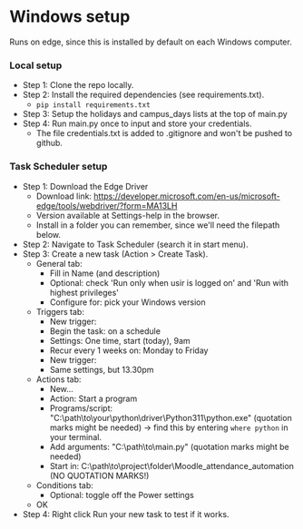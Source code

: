 # Windows setup
Runs on edge, since this is installed by default on each Windows computer.

### Local setup
- Step 1: Clone the repo locally.
- Step 2: Install the required dependencies (see requirements.txt).
    - ``` pip install requirements.txt ```
- Step 3: Setup the holidays and campus_days lists at the top of main.py
- Step 4: Run main.py once to input and store your credentials.
    - The file credentials.txt is added to .gitignore and won't be pushed to github.

### Task Scheduler setup
- Step 1: Download the Edge Driver
    - Download link: https://developer.microsoft.com/en-us/microsoft-edge/tools/webdriver/?form=MA13LH
    - Version available at Settings-help in the browser.
    - Install in a folder you can remember, since we'll need the filepath below.
- Step 2: Navigate to Task Scheduler (search it in start menu).
- Step 3: Create a new task (Action > Create Task).
    - General tab:
        - Fill in Name (and description)
        - Optional: check 'Run only when usir is logged on' and 'Run with highest privileges'
        - Configure for: pick your Windows version
    - Triggers tab:
        - New trigger:
        - Begin the task: on a schedule
        - Settings: One time, start (today), 9am
        - Recur every 1 weeks on: Monday to Friday
        - New trigger:
        - Same settings, but 13.30pm
    - Actions tab:
        - New...
        - Action: Start a program
        - Programs/script: "C:\path\to\your\python\driver\Python311\python.exe" (quotation marks might be needed) -> find this by entering ```where python``` in your terminal.
        - Add arguments: "C:\path\to\main.py" (quotation marks might be needed)
        - Start in: C:\path\to\project\folder\Moodle_attendance_automation 
        (NO QUOTATION MARKS!)
    - Conditions tab:
        - Optional: toggle off the Power settings
    - OK
- Step 4: Right click Run your new task to test if it works.

